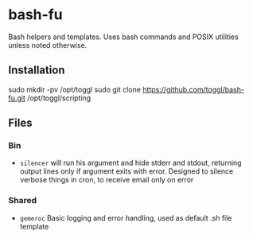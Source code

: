 bash-fu
=======

Bash helpers and templates. Uses bash commands and POSIX utilities unless 
noted otherwise. 

Installation
------------
sudo mkdir -pv /opt/toggl 
sudo git clone https://github.com/toggl/bash-fu.git /opt/toggl/scripting

Files
-----

### Bin
 * `silencer` will run his argument and hide stderr and stdout, returning output
    lines only if argument exits with error. Designed to silence verbose things 
    in cron, to receive email only on error

### Shared
 * `gemeroc` Basic logging and error handling, used as default .sh file template
  